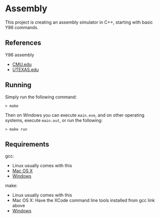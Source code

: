 # Assembly

This project is creating an assembly simulator in C++, starting with basic Y86
commands.

## References

Y86 assembly
* [CMU.edu](http://csapp.cs.cmu.edu/public/ch4-preview.pdf)
* [UTEXAS.edu](https://www.cs.utexas.edu/users/witchel/429/lectures/ISA_1.pdf)

## Running

Simply run the following command:
```
> make
```

Then on Windows you can execute `main.exe`, and on other operating systems, execute
`main.out`, or run the following:
```
> make run
```

## Requirements

gcc:
* Linux usually comes with this
* [Mac OS X](https://www.mkyong.com/mac/how-to-install-gcc-compiler-on-mac-os-x/)
* [Windows](http://preshing.com/20141108/how-to-install-the-latest-gcc-on-windows/)

make:
* Linux usually comes with this
* Mac OS X: Have the XCode command line tools installed from gcc link above
* [Windows](http://gnuwin32.sourceforge.net/packages/make.htm)
